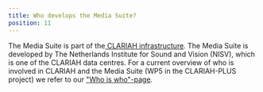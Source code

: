 ```yaml
---
title: Who develops the Media Suite?
position: 11
---
```


The Media Suite is part of the[ CLARIAH infrastructure](https://clariah.nl/en/). The Media Suite is developed by The Netherlands Institute for Sound and Vision (NISV), which is one of the CLARIAH data centres. For a current overview of who is involved in CLARIAH and the Media Suite (WP5 in the CLARIAH-PLUS project) we refer to our ["Who is who"-page](https://www.clariah.nl/people).